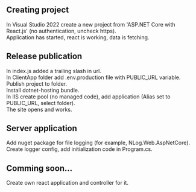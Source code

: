## Creating project

In Visual Studio 2022 create a new project from 'ASP.NET Core with React.js' (no authentication, uncheck https).  
Application has started, react is working, data is fetching.  


## Release publication

In index.js added a trailing slash in url.   
In ClientApp folder add .env.production file with PUBLIC_URL variable.  
Publish project to folder.  
Install dotnet-hosting bundle.  
In IIS create pool (no managed code), add application (Alias set to PUBLIC_URL, select folder).  
The site opens and works.  

## Server application

Add nuget package for file logging (for example, NLog.Web.AspNetCore).  
Create logger config, add initialization code in Program.cs.  

## Comming soon...

Create own react application and controller for it.

